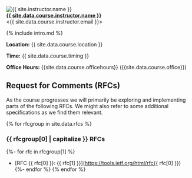 <div class="instructor">
  <img src="{{ site.data.course.instructor.avatar | append: '?v=' | append: site.github.build_revision | relative_url }}" alt="{{ site.instructor.name }}" class="avatar"><br>
  <b><a href="{{ site.data.course.instructor.url }}">{{ site.data.course.instructor.name }}</a></b><br>
  &lt;{{ site.data.course.instructor.email }}&gt;
</div>

{% include intro.md %}

**Location:** {{ site.data.course.location }}

**Time:** {{ site.data.course.timing }}

**Office Hours:** {{site.data.course.officehours}} ({{site.data.course.office}})

## Request for Comments (RFCs)

As the course progresses we will primarily be exploring and implementing parts of the following RFCs.
We might also refer to some additional specifications as we find them relevant.

{% for rfcgroup in site.data.rfcs %}
### {{ rfcgroup[0] | capitalize }} RFCs

{%- for rfc in rfcgroup[1] %}
* [RFC {{ rfc[0] }}: {{ rfc[1] }}](https://tools.ietf.org/html/rfc{{ rfc[0] }})
{%- endfor %}
{% endfor %}
